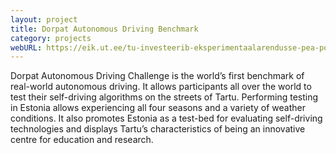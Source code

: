 ```yaml
---
layout: project
title: Dorpat Autonomous Driving Benchmark
category: projects
webURL: https://eik.ut.ee/tu-investeerib-eksperimentaalarendusse-pea-pool-miljonit-eurot/
---
```


Dorpat Autonomous Driving Challenge is the world’s first benchmark of real-world autonomous driving. It allows participants all over the world to test their self-driving algorithms on the streets of Tartu. Performing testing in Estonia allows experiencing all four seasons and a variety of weather conditions. It also promotes Estonia as a test-bed for evaluating self-driving technologies and displays Tartu’s characteristics of being an innovative centre for education and research.

